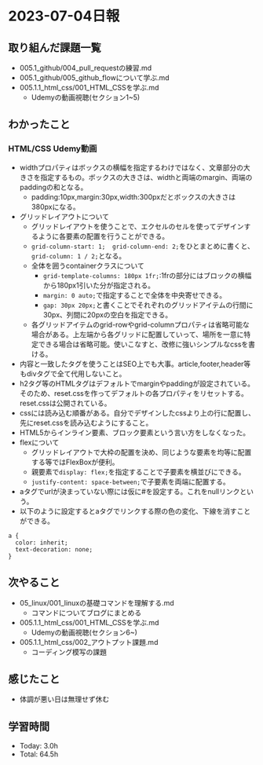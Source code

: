 # 2023-07-04日報

## 取り組んだ課題一覧
* 005.1_github/004_pull_requestの練習.md
* 005.1_github/005_github_flowについて学ぶ.md
* 005.1.1_html_css/001_HTML_CSSを学ぶ.md
  * Udemyの動画視聴(セクション1~5)

## わかったこと
### HTML/CSS Udemy動画
* widthプロパティはボックスの横幅を指定するわけではなく、文章部分の大きさを指定するもの。ボックスの大きさは、widthと両端のmargin、両端のpaddingの和となる。
  * padding:10px,margin:30px,width:300pxだとボックスの大きさは380pxになる。
* グリッドレイアウトについて
  * グリッドレイアウトを使うことで、エクセルのセルを使ってデザインするように各要素の配置を行うことができる。
  * `grid-column-start: 1;  grid-column-end: 2;`をひとまとめに書くと、`grid-column: 1 / 2;`となる。
  * 全体を囲うcontainerクラスについて
    * `grid-template-columns: 180px 1fr;`:1frの部分にはブロックの横幅から180px1引いた分が指定される。
    * `margin: 0 auto;`で指定することで全体を中央寄せできる。
    * `gap: 30px 20px;`と書くことでそれぞれのグリッドアイテムの行間に30px、列間に20pxの空白を指定できる。
  * 各グリッドアイテムのgrid-rowやgrid-columnプロパティは省略可能な場合がある。上左端から各グリッドに配置していって、場所を一意に特定できる場合は省略可能。使いこなすと、改修に強いシンプルなcssを書ける。
* 内容と一致したタグを使うことはSEO上でも大事。article,footer,header等もdivタグで全て代用しないこと。
* h2タグ等のHTMLタグはデフォルトでmarginやpaddingが設定されている。そのため、reset.cssを作ってデフォルトの各プロパティをリセットする。reset.cssは公開されている。
* cssには読み込む順番がある。自分でデザインしたcssより上の行に配置し、先にreset.cssを読み込むようにすること。
* HTML5からインライン要素、ブロック要素という言い方をしなくなった。
* flexについて
  * グリッドレイアウトで大枠の配置を決め、同じような要素を均等に配置する等ではFlexBoxが便利。
  * 親要素で`display: flex;`を指定することで子要素を横並びにできる。
  * `justify-content: space-between;`で子要素を両端に配置する。
* aタグでurlが決まっていない際には仮に#を設定する。これをnullリンクという。
* 以下のように設定するとaタグでリンクする際の色の変化、下線を消すことができる。
```
a {
  color: inherit;
  text-decoration: none;
}
```
## 次やること
* 05_linux/001_linuxの基礎コマンドを理解する.md
  * コマンドについてブログにまとめる
* 005.1.1_html_css/001_HTML_CSSを学ぶ.md
  * Udemyの動画視聴(セクション6~)
* 005.1.1_html_css/002_アウトプット課題.md
  * コーディング模写の課題

## 感じたこと
* 体調が悪い日は無理せず休む

## 学習時間
* Today: 3.0h
* Total: 64.5h